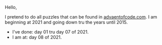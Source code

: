 Hello, 

I pretend to do all puzzles that can be found in [advaentofcode.com](https://adventofcode.com). 
I am beginning at 2021 and going down tru the years until 2015. 

- I've done: day 01 tru day 07 of 2021.
- I am at: day 08 of 2021.
